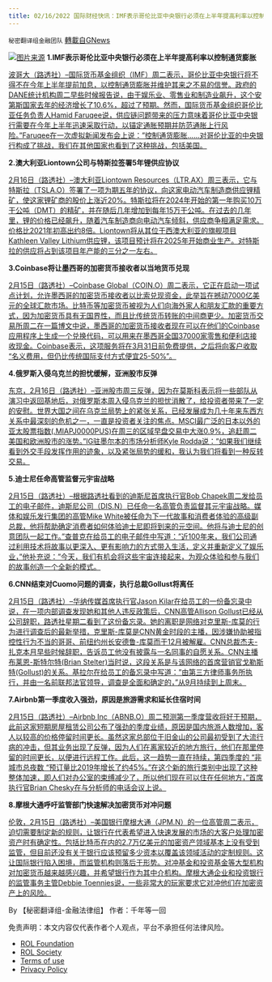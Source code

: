 ```yaml
---
title: 02/16/2022 国际财经快讯：IMF表示哥伦比亚中央银行必须在上半年提高利率以控制通货膨胀；俄罗斯入侵乌克兰的担忧缓解，亚洲股市反弹
---
```

`秘密翻译组金融团队` [轉載自GNews](https://gnews.org/zh-hans/2013333/)

![](https://assets.gnews.org/wp-content/uploads/2022/02/20220216-1.jpg)[图片来源](https://dzm0ugdauank9.cloudfront.net/wp-content/uploads/2022/02/2022-02-15T232414Z_1_LYNXMPEI1E15H_RTROPTP_0_COLOMBIA-ECONOMY-RESERVES_1.jpg)
**1.IMF表示哥伦比亚中央银行必须在上半年提高利率以控制通货膨胀**

[波哥大（路透社）–国际货币基金组织（IMF）周二表示，哥伦比亚中央银行将不得不在今年上半年提前加息，以控制通货膨胀并维护其来之不易的信誉。政府的DANE统计机构周二早些时候报告说，由于娱乐业、零售业和制造业飙升，这个安第斯国家去年的经济增长了10.6%，超过了预期。然而，国际货币基金组织哥伦比亚任务负责人Hamid Faruqee说，供应链问题带来的压力意味着哥伦比亚中央银行需要在今年上半年迅速采取行动，以锚定通胀预期并防范通胀上行风险。”Faruqee在一次虚拟新闻发布会上说：”控制通货膨胀……对哥伦比亚的中央银行构成了挑战，我们在其他国家也看到了这种挑战，包括美国。](https://www.oann.com/colombias-central-bank-must-raise-rates-in-first-half-to-control-inflation-imf/)

**2.澳大利亚Liontown公司与特斯拉签署5年锂供应协议**

[2月16日（路透社）–澳大利亚Liontown Resources（LTR.AX）周三表示，它与特斯拉（TSLA.O）签署了一项为期五年的协议，向这家电动汽车制造商供应锂精矿，使这家锂矿商的股价上涨近20%。特斯拉将在2024年开始的第一年购买10万干公吨（DMT）的精矿，并在随后几年增加到每年15万干公吨。在过去的几年里，锂的价格已经飙升，随着汽车制造商向电动汽车倾斜，供应商争相满足需求。价格比2021年初高出约8倍。Liontown将从其位于西澳大利亚的旗舰项目Kathleen Valley Lithium供应锂，该项目预计将在2025年开始商业生产。对特斯拉的供应将占到该项目年产能的三分之一左右。](https://www.reuters.com/business/australias-liontown-signs-5-year-lithium-supply-deal-with-tesla-2022-02-15/)

**3.Coinbase将让墨西哥的加密货币接收者以当地货币兑现**

[2月15日（路透社）–Coinbase Global（COIN.O）周二表示，它正在启动一项试点计划，允许墨西哥的加密货币接收者以比索兑现资金，此举旨在撼动7000亿美元的全球汇款市场。比特币等加密货币被视为人们向海外家人和朋友汇款的重要方式，因为加密货币具有无国界性，而且比传统货币转账的中间商更少。加密货币交易所周二在一篇博文中说，墨西哥的加密货币接收者现在可以在他们的Coinbase应用程序上生成一个兑换代码，可以用来在墨西哥全国37000家零售和便利店接收现金。Coinbase表示，这项服务将在3月31日前免费提供，之后将向客户收取 “名义费用，但仍比传统国际支付方式便宜25-50%”。](https://www.reuters.com/business/finance/coinbase-let-crypto-recipients-mexico-cash-out-local-currency-2022-02-15/)

**4.俄罗斯入侵乌克兰的担忧缓解，亚洲股市反弹**

[东京，2月16日（路透社）–亚洲股市周三反弹，因为在莫斯科表示将一些部队从演习中返回基地后，对俄罗斯本周入侵乌克兰的担忧消散了，给投资者带来了一定的安慰。世界大国之间在乌克兰局势上的紧张关系，已经发展成为几十年来东西方关系中最深刻的危机之一，一直是投资者关注的焦点。MSCI最广泛的日本以外的亚太股票指数(.MIAPJ0000PUS)在周三的区域早盘交易中大涨0.9%，追赶周二美国和欧洲股市的涨势。”IG驻墨尔本的市场分析师Kyle Rodda说：”如果我们继续看到外交手段发挥作用的迹象，以及紧张局势的缓和，我认为我们将看到一种反转交易。](https://www.reuters.com/markets/europe/global-markets-wrapup-1-pix-2022-02-16/)

**5.迪士尼任命高管监督元宇宙战略**

[2月15日（路透社）–根据路透社看到的迪斯尼首席执行官Bob Chapek周二发给员工的电子邮件，迪斯尼公司（DIS.N）已任命一名高管负责监督其元宇宙战略。媒体和娱乐发行集团的高管Mike White被任命为下一代故事和消费者体验的高级副总裁，他将帮助确定消费者如何体验迪士尼即将到来的元空间。他将与迪士尼的创意团队一起工作。”查普克在给员工的电子邮件中写道：”近100年来，我们公司通过利用技术将故事以更深入、更有影响力的方式带入生活，定义并重新定义了娱乐业，”他补充说：”今天，我们有机会将这些宇宙连接起来，为观众体验和参与我们的故事创造一个全新的模式。](https://www.reuters.com/business/media-telecom/exclusive-disney-names-executive-oversee-metaverse-strategy-memo-2022-02-15/)

**6.CNN结束对Cuomo问题的调查，执行总裁Gollust将离任**

[2月15日（路透社）–华纳传媒首席执行官Jason Kilar在给员工的一份备忘录中说，在一项内部调查发现她和其他人违反政策后，CNN高管Allison Gollust已经从公司辞职，路透社星期二看到了这份备忘录。她的离职是网络对克里斯-库莫的行为进行调查后的最新举措，克里斯-库莫是CNN黄金时段的主播，因涉嫌协助被指控性行为不当的哥哥、前纽约州长安德鲁-库莫而于12月被解雇。CNN总裁杰夫-扎克本月早些时候辞职，告诉员工他没有披露与一名同事的自愿关系。CNN主播布莱恩-斯特尔特(Brian Stelter)当时说，这段关系是与该网络的首席营销官戈勒斯特(Gollust)的关系。基拉尔在给员工的备忘录中写道：”由第三方律师事务所执行，并由一名前联邦法官领导，调查是全面和确定的，”从9月持续到上周末。](https://www.reuters.com/world/us/cnn-ends-probe-into-cuomo-issues-exec-gollust-depart-2022-02-16/)

**7.Airbnb第一季度收入强劲，原因是旅游需求和延长住宿时间**

[2月15日（路透社）–Airbnb Inc（ABNB.O）周二预测第一季度营收将好于预期，此前这家短期房屋租赁公司公布了强劲的季度业绩，原因是国内旅游人数增加，客人以较高的价格停留时间更长。虽然这家总部位于旧金山的公司最初受到了大流行病的冲击，但其业务出现了反弹，因为人们在离家较近的地方旅行，他们在那里停留的时间更长，以便进行远程工作。此后，这一趋势一直在持续，第四季度的 “非城市总夜数 “预订量比2019年增长了约45%。”在这个新的旅行类别中出现了这种整体加速，即人们对办公室的束缚减少了，所以他们现在可以住在任何地方，”首席执行官Brian Chesky在与分析师的电话会议上说。](https://www.reuters.com/business/airbnb-sees-strong-first-quarter-revenue-travel-demand-longer-stays-2022-02-15/)

**8.摩根大通呼吁监管部门快速解决加密货币对冲问题**

[伦敦，2月15日（路透社）–美国银行摩根大通（JPM.N）的一位高管周二表示，迫切需要制定新的规则，让银行在代表希望进入快速发展的市场的大客户处理加密资产时有确定性。包括比特币在内的2.7万亿美元的加密资产领域基本上没有受到监管，但目前还没有关于银行应该预留多少资本以覆盖该领域活动的定制规则。这让国际银行陷入困境，而监管机构则落后于形势。对冲基金和投资基金等大型机构对加密货币越来越感兴趣，并希望银行作为其中介机构。摩根大通企业和投资银行的监管事务主管Debbie Toennies说，一些非常大的玩家要求它对冲他们在加密资产上的风险。](https://www.reuters.com/technology/jpmorgan-calls-regulatory-quick-fix-crypto-hedging-2022-02-15/)

By 【秘密翻译组-金融法律组】
作者：千年等一回

 

免责声明：本文内容仅代表作者个人观点，平台不承担任何法律风险。

- [ROL Foundation](https://rolfoundation.org/)
- [ROL Society](https://rolsociety.org/)
- [Terms of use](https://gnews.org/terms-of-use-3/)
- [Privacy Policy](https://gnews.org/privacy-policy/)
